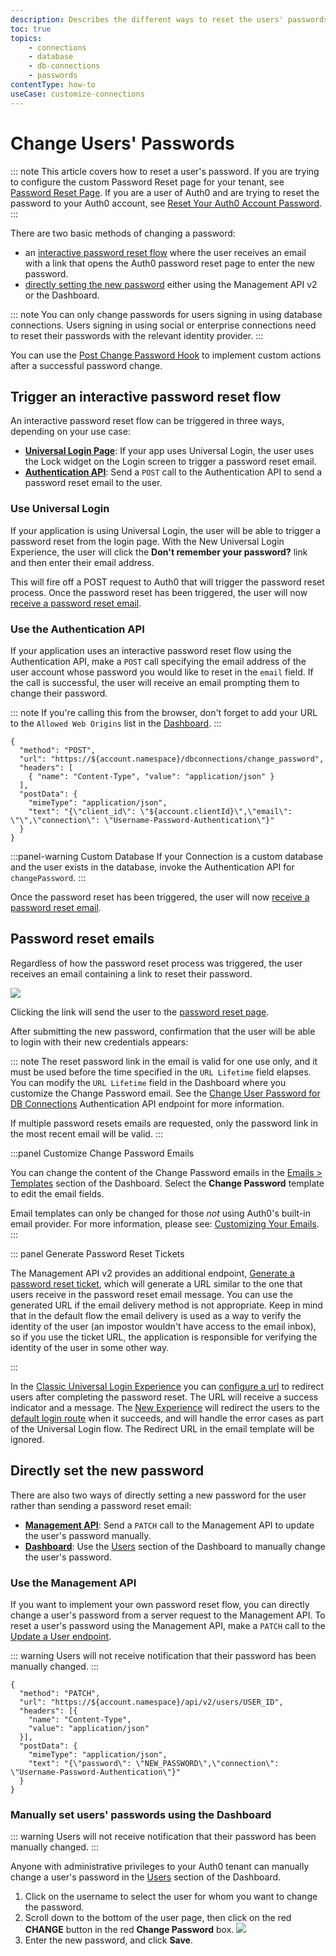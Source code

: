 ```yaml
---
description: Describes the different ways to reset the users' passwords for your Auth0 applications.
toc: true
topics:
    - connections
    - database
    - db-connections
    - passwords
contentType: how-to
useCase: customize-connections
---
```

# Change Users' Passwords

::: note
This article covers how to reset a user's password. If you are trying to configure the custom Password Reset page for your tenant, see [Password Reset Page](/universal-login/password-reset). If you are a user of Auth0 and are trying to reset the password to your Auth0 account, see [Reset Your Auth0 Account Password](/support/reset-account-password).
:::

There are two basic methods of changing a password:

- an [interactive password reset flow](#trigger-an-interactive-password-reset-flow) where the user receives an email with a link that opens the Auth0 password reset page to enter the new password.
- [directly setting the new password](#directly-set-the-new-password) either using the Management API v2 or the Dashboard.

::: note
You can only change passwords for users signing in using database connections. Users signing in using social or enterprise connections need to reset their passwords with the relevant identity provider.
:::

You can use the [Post Change Password Hook](/hooks/guides/post-change-password) to implement custom actions after a successful password change.

## Trigger an interactive password reset flow

An interactive password reset flow can be triggered in three ways, depending on your use case:

- [**Universal Login Page**](#use-universal-login): If your app uses Universal Login, the user uses the Lock widget on the Login screen to trigger a password reset email.
- [**Authentication API**](#use-the-authentication-api): Send a `POST` call to the Authentication API to send a password reset email to the user.

### Use Universal Login

If your application is using Universal Login, the user will be able to trigger a password reset from the login page. With the New Universal Login Experience, the user will click the **Don't remember your password?** link and then enter their email address.

This will fire off a POST request to Auth0 that will trigger the password reset process. Once the password reset has been triggered, the user will now [receive a password reset email](#password-reset-emails).

### Use the Authentication API

If your application uses an interactive password reset flow using the Authentication API, make a `POST` call specifying the email address of the user account whose password you would like to reset in the `email` field. If the call is successful, the user will receive an email prompting them to change their password.

::: note
If you're calling this from the browser, don't forget to add your URL to the `Allowed Web Origins` list in the [Dashboard](${manage_url}/#/applications/${account.clientId}/settings).
:::

```har
{
  "method": "POST",
  "url": "https://${account.namespace}/dbconnections/change_password",
  "headers": [
    { "name": "Content-Type", "value": "application/json" }
  ],
  "postData": {
    "mimeType": "application/json",
    "text": "{\"client_id\": \"${account.clientId}\",\"email\": \"\",\"connection\": \"Username-Password-Authentication\"}"
  }
}
```

:::panel-warning Custom Database
If your Connection is a custom database and the user exists in the database, invoke the Authentication API for `changePassword`.
:::

Once the password reset has been triggered, the user will now [receive a password reset email](#password-reset-emails).

## Password reset emails

Regardless of how the password reset process was triggered, the user receives an email containing a link to reset their password.

![](/media/articles/connections/database/password-reset-email.png)

Clicking the link will send the user to the [password reset page](/universal-login/password-reset).

After submitting the new password, confirmation that the user will be able to login with their new credentials appears:

::: note
The reset password link in the email is valid for one use only, and it must be used before the time specified in the `URL Lifetime` field elapses. You can modify the `URL Lifetime` field in the Dashboard where you customize the Change Password email. See the [Change User Password for DB Connections](/api/authentication/reference#change-password) Authentication API endpoint for more information.

If multiple password resets emails are requested, only the password link in the most recent email will be valid.
:::

:::panel Customize Change Password Emails

You can change the content of the Change Password emails in the [Emails > Templates](${manage_url}/#/emails) section of the Dashboard. Select the **Change Password** template to edit the email fields.

Email templates can only be changed for those *not* using Auth0's built-in email provider. For more information, please see: [Customizing Your Emails](/email/templates).
:::

::: panel Generate Password Reset Tickets

The Management API v2 provides an additional endpoint, [Generate a password reset ticket]( /api/management/v2#!/Tickets/post_password_change), which will generate a URL similar to the one that users receive in the password reset email message. You can use the generated URL if the email delivery method is not appropriate. Keep in mind that in the default flow the email delivery is used as a way to verify the identity of the user (an impostor wouldn't have access to the email inbox), so if you use the ticket URL, the application is responsible for verifying the identity of the user in some other way.

:::

In the [Classic Universal Login Experience](/universal-login/classic) you can [configure a url](/email/templates#configuring-the-redirect-to-url) to redirect users after completing the password reset. The URL will receive a success indicator and a message. The [New Experience](/universal-login/new) will redirect the users to the [default login route](/universal-login/default-login-url) when it succeeds, and will handle the error cases as part of the Universal Login flow. The Redirect URL in the email template will be ignored.  

## Directly set the new password

There are also two ways of directly setting a new password for the user rather than sending a password reset email:

- [**Management API**](#using-the-management-api): Send a `PATCH` call to the Management API to update the user's password manually.
- [**Dashboard**](#manually-set-users-passwords-using-the-dashboard): Use the [Users](${manage_url}/#/users) section of the Dashboard to manually change the user's password.

### Use the Management API

If you want to implement your own password reset flow, you can directly change a user's password from a server request to the Management API. To reset a user's password using the Management API, make a `PATCH` call to the [Update a User endpoint](/api/management/v2#!/Users/patch_users_by_id).

::: warning
Users will not receive notification that their password has been manually changed.
:::

```har
{
  "method": "PATCH",
  "url": "https://${account.namespace}/api/v2/users/USER_ID",
  "headers": [{
    "name": "Content-Type",
    "value": "application/json"
  }],
  "postData": {
    "mimeType": "application/json",
    "text": "{\"password\": \"NEW_PASSWORD\",\"connection\": \"Username-Password-Authentication\"}"
  }
}
```

### Manually set users' passwords using the Dashboard

::: warning
Users will not receive notification that their password has been manually changed.
:::

Anyone with administrative privileges to your Auth0 tenant can manually change a user's password in the [Users](${manage_url}/#/users) section of the Dashboard.

1. Click on the username to select the user for whom you want to change the password. 
1. Scroll down to the bottom of the user page, then click on the red **CHANGE** button in the red **Change Password** box. 
  ![](/media/articles/connections/database/manual-password-reset.png)
1. Enter the new password, and click **Save**.

